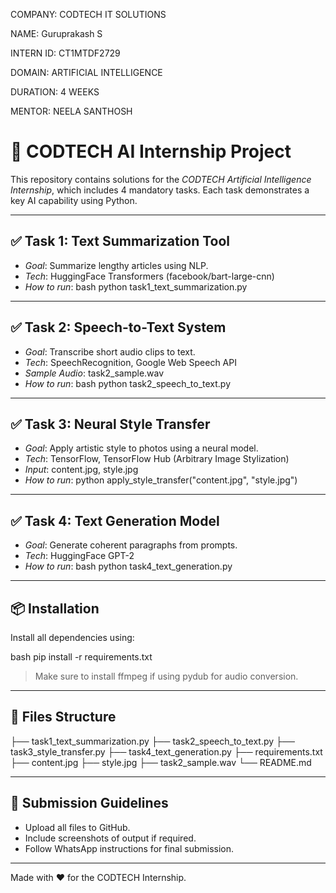 COMPANY: CODTECH IT SOLUTIONS

NAME: Guruprakash S

INTERN ID: CT1MTDF2729

DOMAIN: ARTIFICIAL INTELLIGENCE

DURATION: 4 WEEKS

MENTOR: NEELA SANTHOSH

# 🤖 CODTECH AI Internship Project

This repository contains solutions for the *CODTECH Artificial Intelligence Internship*, which includes 4 mandatory tasks. Each task demonstrates a key AI capability using Python.

---

## ✅ Task 1: Text Summarization Tool

- *Goal*: Summarize lengthy articles using NLP.
- *Tech*: HuggingFace Transformers (facebook/bart-large-cnn)
- *How to run*:
  bash
  python task1_text_summarization.py
  

---

## ✅ Task 2: Speech-to-Text System

- *Goal*: Transcribe short audio clips to text.
- *Tech*: SpeechRecognition, Google Web Speech API
- *Sample Audio*: task2_sample.wav
- *How to run*:
  bash
  python task2_speech_to_text.py
  

---

## ✅ Task 3: Neural Style Transfer

- *Goal*: Apply artistic style to photos using a neural model.
- *Tech*: TensorFlow, TensorFlow Hub (Arbitrary Image Stylization)
- *Input*: content.jpg, style.jpg
- *How to run*:
  python
  apply_style_transfer("content.jpg", "style.jpg")
  

---

## ✅ Task 4: Text Generation Model

- *Goal*: Generate coherent paragraphs from prompts.
- *Tech*: HuggingFace GPT-2
- *How to run*:
  bash
  python task4_text_generation.py
  

---

## 📦 Installation

Install all dependencies using:

bash
pip install -r requirements.txt


> Make sure to install ffmpeg if using pydub for audio conversion.

---

## 📁 Files Structure


├── task1_text_summarization.py
├── task2_speech_to_text.py
├── task3_style_transfer.py
├── task4_text_generation.py
├── requirements.txt
├── content.jpg
├── style.jpg
├── task2_sample.wav
└── README.md


---

## 🚀 Submission Guidelines

- Upload all files to GitHub.
- Include screenshots of output if required.
- Follow WhatsApp instructions for final submission.

---

Made with ❤ for the CODTECH Internship.

